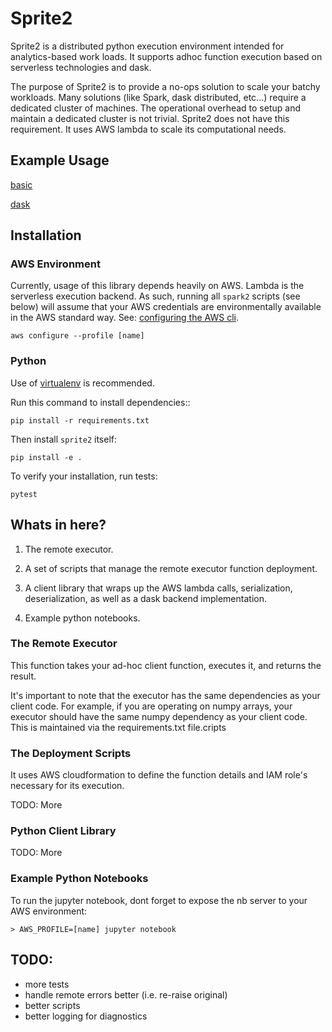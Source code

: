 # Sprite2

Sprite2 is a distributed python execution environment intended for analytics-based work loads.  It supports adhoc function execution based on serverless technologies and dask.

The purpose of Sprite2 is to provide a no-ops solution to scale your batchy workloads.  Many solutions (like Spark, dask distributed, etc...) require a dedicated cluster of machines.  The operational overhead to setup and maintain a dedicated cluster is not trivial.  Sprite2 does not have this requirement. It uses AWS lambda to scale its computational needs.


## Example Usage

[basic](https://github.com/SayreBlades/sprite2/blob/master/examples/1_basic.ipynb)

[dask](https://github.com/SayreBlades/sprite2/blob/master/examples/2_dask.ipynb)


## Installation

### AWS Environment

Currently, usage of this library depends heavily on AWS. Lambda is the serverless execution backend.  As such, running all `spark2` scripts (see below) will assume that your AWS credentials are environmentally available in the AWS standard way.  See: [configuring the AWS cli](https://docs.aws.amazon.com/cli/latest/userguide/cli-chap-getting-started.html).

```
aws configure --profile [name]
```

### Python

Use of [virtualenv](http://www.dabapps.com/blog/introduction-to-pip-and-virtualenv-python) is recommended.

Run this command to install dependencies::

```
pip install -r requirements.txt
```

Then install ``sprite2`` itself:

```
pip install -e .
```

To verify your installation, run tests:

```
pytest
```


## Whats in here?

1. The remote executor.  

2. A set of scripts that manage the remote executor function deployment.  

3. A client library that wraps up the AWS lambda calls, serialization, deserialization, as well as a dask backend implementation.

4. Example python notebooks.

### The Remote Executor

This function takes your ad-hoc client function, executes it, and returns the result.

It's important to note that the executor has the same dependencies as your client code.  For example, if you are operating on numpy arrays, your executor should have the same numpy dependency as your client code.  This is maintained via the requirements.txt file.cripts

###  The Deployment Scripts

It uses AWS cloudformation to define the function details and IAM role's necessary for its execution.


TODO: More


### Python Client Library

TODO: More


### Example Python Notebooks

To run the jupyter notebook, dont forget to expose the nb server to your AWS environment:

```
> AWS_PROFILE=[name] jupyter notebook
```


## TODO:

- more tests
- handle remote errors better (i.e. re-raise original)
- better scripts
- better logging for diagnostics